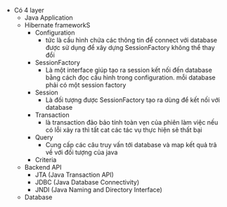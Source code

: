 + Có 4 layer 
	+ Java Application
	+ Hibernate frameworkS
		+ Configuration
			+ tức là cấu hình chứa các thông tin để connect với database được sử dụng để xây dựng  SessionFactory không thể thay đổi
		+ SessionFactory
			+ Là một interface giúp tạo ra session kết nối đến database bằng cách đọc cấu hình trong configuration. mỗi database phải có một session factory
		+ Session
			+ Là đối tượng được SessionFactory tạo ra dùng để kết nối với database
		+ Transaction 
			+ là transaction  đảo bảo tính toàn vẹn của phiên làm việc nếu có lỗi xảy ra thì tất cat các tác vụ thực hiện sẽ thất bại
		+ Query
			+ Cung cấp các câu truy vấn tới database và map kết quả trả về với đối tượng của java
		+ Criteria
	+ Backend API
		+ JTA (Java Transaction API)
		+ JDBC (Java Database Connectivity)
		+ JNDI (Java Naming and Directory Interface)
	+ Database